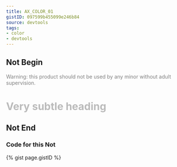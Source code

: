 ```yaml
---
title: AX_COLOR_01
gistID: 097599b455099e246b84
source: devtools
tags:
- color
- devtools
---
```


<h2 aria-describedby="{{ page.gistID }}">Not Begin</h2>
<div class="rendered-not">
<!-- Bad: small text with a contrast ratio of less than 4.5:1 -->
<p style="color: gray">  <!-- Contrast ratio 3.95:1 -->
Warning: this product should not be used by any minor without adult supervision.

<!-- Bad: large text with a contrast ratio of less than 3.0:1 -->
<h1 style="color: #BBB">Very subtle heading</h1>  <!-- Contrast ratio 1.92:1 -->
</div> <!-- rendered-not -->

<h2 aria-describedby="{{ page.gistID }}">Not End</h2>

<h3 aria-describedby="{{ page.gistID }}">Code for this Not</h3>
{% gist page.gistID %}